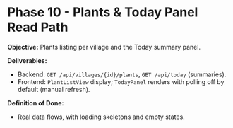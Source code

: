 # Phase 10 - Plants & Today Panel Read Path
**Objective:** Plants listing per village and the Today summary panel.

**Deliverables:**
- Backend: `GET /api/villages/{id}/plants`, `GET /api/today` (summaries).
- Frontend: `PlantListView` display; `TodayPanel` renders with polling off by default (manual refresh).

**Definition of Done:**
- Real data flows, with loading skeletons and empty states.
